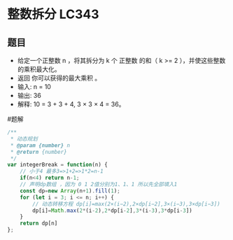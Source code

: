 # 整数拆分 LC343
## 题目
* 给定一个正整数 n ，将其拆分为 k 个 正整数 的和（ k >= 2 ），并使这些整数的乘积最大化。
* 返回 你可以获得的最大乘积 。
* 输入: n = 10
* 输出: 36
* 解释: 10 = 3 + 3 + 4, 3 × 3 × 4 = 36。

#题解
```javascript
/**
 * 动态规划
 * @param {number} n
 * @return {number}
 */
var integerBreak = function(n) {
    // 小于4 最多3=>1+2=>1*2=n-1
    if(n<4) return n-1;
    // 声明dp数组 ，因为 0 1 2值分别为1、1、1 所以先全部填入1
    const dp=new Array(n+1).fill(1);
    for (let i = 3; i <= n; i++) {
        // 动态转移方程 dp[i]=max(2×(i−2),2×dp[i−2],3×(i−3),3×dp[i−3])
        dp[i]=Math.max(2*(i-2),2*dp[i-2],3*(i-3),3*dp[i-3])
    }
    return dp[n]
};
```
